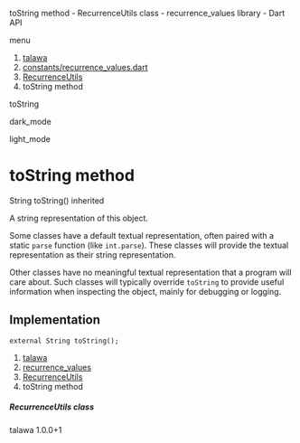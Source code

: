 




toString method - RecurrenceUtils class - recurrence\_values library - Dart API







menu

1. [talawa](../../index.html)
2. [constants/recurrence\_values.dart](../../constants_recurrence_values/constants_recurrence_values-library.html)
3. [RecurrenceUtils](../../constants_recurrence_values/RecurrenceUtils-class.html)
4. toString method

toString


dark\_mode

light\_mode




# toString method


String
toString()
inherited

A string representation of this object.

Some classes have a default textual representation,
often paired with a static `parse` function (like `int.parse`).
These classes will provide the textual representation as
their string representation.

Other classes have no meaningful textual representation
that a program will care about.
Such classes will typically override `toString` to provide
useful information when inspecting the object,
mainly for debugging or logging.


## Implementation

```
external String toString();
```

 


1. [talawa](../../index.html)
2. [recurrence\_values](../../constants_recurrence_values/constants_recurrence_values-library.html)
3. [RecurrenceUtils](../../constants_recurrence_values/RecurrenceUtils-class.html)
4. toString method

##### RecurrenceUtils class





talawa
1.0.0+1






